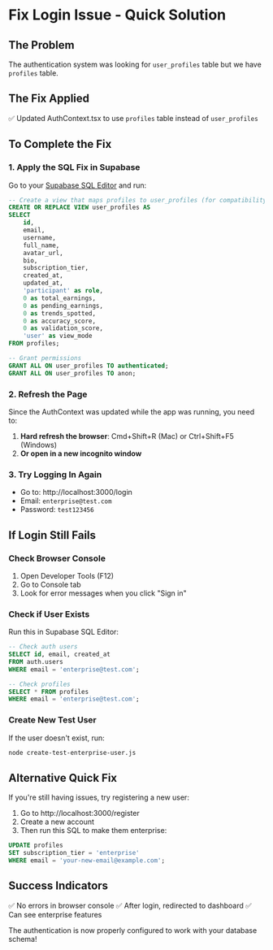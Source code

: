 # Fix Login Issue - Quick Solution

## The Problem
The authentication system was looking for `user_profiles` table but we have `profiles` table.

## The Fix Applied
✅ Updated AuthContext.tsx to use `profiles` table instead of `user_profiles`

## To Complete the Fix

### 1. Apply the SQL Fix in Supabase
Go to your [Supabase SQL Editor](https://app.supabase.com/project/achuavagkhjenaypawij/sql) and run:

```sql
-- Create a view that maps profiles to user_profiles (for compatibility)
CREATE OR REPLACE VIEW user_profiles AS
SELECT 
    id,
    email,
    username,
    full_name,
    avatar_url,
    bio,
    subscription_tier,
    created_at,
    updated_at,
    'participant' as role,
    0 as total_earnings,
    0 as pending_earnings,
    0 as trends_spotted,
    0 as accuracy_score,
    0 as validation_score,
    'user' as view_mode
FROM profiles;

-- Grant permissions
GRANT ALL ON user_profiles TO authenticated;
GRANT ALL ON user_profiles TO anon;
```

### 2. Refresh the Page
Since the AuthContext was updated while the app was running, you need to:

1. **Hard refresh the browser**: Cmd+Shift+R (Mac) or Ctrl+Shift+F5 (Windows)
2. **Or open in a new incognito window**

### 3. Try Logging In Again
- Go to: http://localhost:3000/login
- Email: `enterprise@test.com`
- Password: `test123456`

## If Login Still Fails

### Check Browser Console
1. Open Developer Tools (F12)
2. Go to Console tab
3. Look for error messages when you click "Sign in"

### Check if User Exists
Run this in Supabase SQL Editor:
```sql
-- Check auth users
SELECT id, email, created_at 
FROM auth.users 
WHERE email = 'enterprise@test.com';

-- Check profiles
SELECT * FROM profiles 
WHERE email = 'enterprise@test.com';
```

### Create New Test User
If the user doesn't exist, run:
```bash
node create-test-enterprise-user.js
```

## Alternative Quick Fix

If you're still having issues, try registering a new user:
1. Go to http://localhost:3000/register
2. Create a new account
3. Then run this SQL to make them enterprise:
```sql
UPDATE profiles 
SET subscription_tier = 'enterprise' 
WHERE email = 'your-new-email@example.com';
```

## Success Indicators
✅ No errors in browser console
✅ After login, redirected to dashboard
✅ Can see enterprise features

The authentication is now properly configured to work with your database schema!